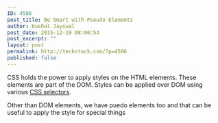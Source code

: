 ```yaml
---
ID: 4506
post_title: Be Smart with Pseudo Elements
author: Kushal Jayswal
post_date: 2015-12-19 08:00:54
post_excerpt: ""
layout: post
permalink: http://teckstack.com/?p=4506
published: false
---
```

CSS holds the power to apply styles on the HTML elements. These elements are part of the DOM. Styles can be applied over DOM using various <span style="text-decoration: underline;">CSS selectors</span>.

Other than DOM elements, we have puedo elements too and that can be useful to apply the style for special things